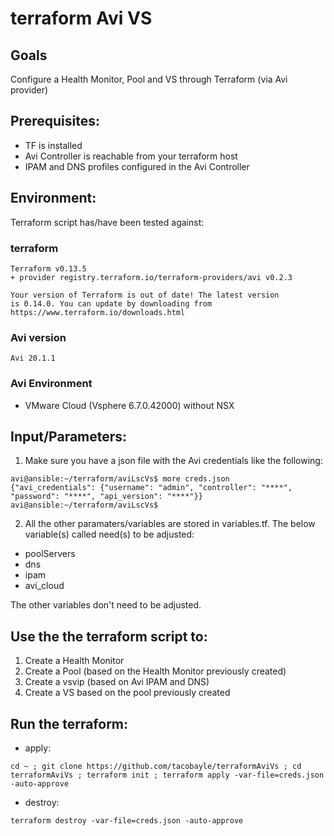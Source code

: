# terraform Avi VS

## Goals
Configure a Health Monitor, Pool and VS through Terraform (via Avi provider)

## Prerequisites:
- TF is installed
- Avi Controller is reachable from your terraform host
- IPAM and DNS profiles configured in the Avi Controller

## Environment:

Terraform script has/have been tested against:

### terraform

```
Terraform v0.13.5
+ provider registry.terraform.io/terraform-providers/avi v0.2.3

Your version of Terraform is out of date! The latest version
is 0.14.0. You can update by downloading from https://www.terraform.io/downloads.html
```

### Avi version

```
Avi 20.1.1
```

### Avi Environment

- VMware Cloud (Vsphere 6.7.0.42000) without NSX


## Input/Parameters:

1. Make sure you have a json file with the Avi credentials like the following:

```
avi@ansible:~/terraform/aviLscVs$ more creds.json
{"avi_credentials": {"username": "admin", "controller": "****", "password": "****", "api_version": "****"}}
avi@ansible:~/terraform/aviLscVs$
```

2. All the other paramaters/variables are stored in variables.tf.
The below variable(s) called need(s) to be adjusted:
- poolServers
- dns
- ipam
- avi_cloud

The other variables don't need to be adjusted.

## Use the the terraform script to:
1. Create a Health Monitor
2. Create a Pool (based on the Health Monitor previously created)
3. Create a vsvip (based on Avi IPAM and DNS)
4. Create a VS based on the pool previously created

## Run the terraform:
- apply:
```
cd ~ ; git clone https://github.com/tacobayle/terraformAviVs ; cd terraformAviVs ; terraform init ; terraform apply -var-file=creds.json -auto-approve
```
- destroy:
```
terraform destroy -var-file=creds.json -auto-approve
```
